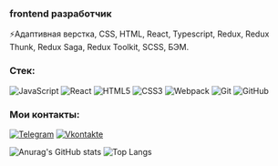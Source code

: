 ### frontend разработчик

⚡Адаптивная верстка, CSS, HTML, React, Typescript, Redux, Redux Thunk, Redux Saga, Redux Toolkit, SCSS, БЭМ.

### Стек:
![JavaScript](https://img.shields.io/badge/-JavaScript-090909?style=for-the-badge&logo=JavaScript&logoColor=E9D54D)
![React](https://img.shields.io/badge/-React-090909?style=for-the-badge&logo=React)
![HTML5](https://img.shields.io/badge/-HTML5-090909?style=for-the-badge&logo=HTML5)
![CSS3](https://img.shields.io/badge/-CSS3-090909?style=for-the-badge&logo=CSS3)
![Webpack](https://img.shields.io/badge/-Webpack-090909?style=for-the-badge&logo=Webpack)
![Git](https://img.shields.io/badge/-Git-090909?style=for-the-badge&logo=Git)
![GitHub](https://img.shields.io/badge/-GitHub-090909?style=for-the-badge&logo=GitHub)



### Мои контакты:

[![Telegram]()]()
[![Vkontakte]()]()


![Anurag's GitHub stats](https://github-readme-stats.vercel.app/api?username=FuturecatF&show_icons=true&theme=radical) 
![Top Langs](https://github-readme-stats.vercel.app/api/top-langs/?username=FuturecatF&layout=compact&theme=radical)
<!--
**FuturecatF/FuturecatF** is a ✨ _special_ ✨ repository because its `README.md` (this file) appears on your GitHub profile.

Here are some ideas to get you started:

- 🔭 I’m currently working on ...
- 🌱 I’m currently learning ...
- 👯 I’m looking to collaborate on ...
- 🤔 I’m looking for help with ...
- 💬 Ask me about ...
- 📫 How to reach me: ...
- 😄 Pronouns: ...
- ⚡ Fun fact: ...
-->
